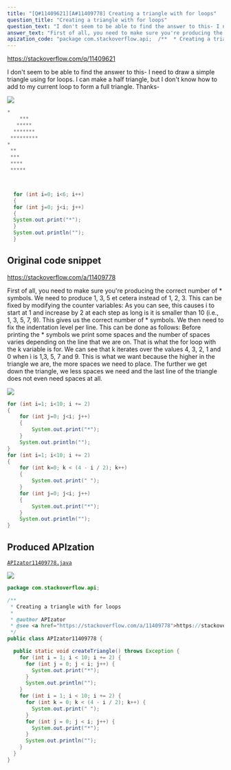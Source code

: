 ```yaml
---
title: "[Q#11409621][A#11409778] Creating a triangle with for loops"
question_title: "Creating a triangle with for loops"
question_text: "I don't seem to be able to find the answer to this- I need to draw a simple triangle using for loops. I can make a half triangle, but I don't know how to add to my current loop to form a full triangle. Thanks-"
answer_text: "First of all, you need to make sure you're producing the correct number of * symbols. We need to produce 1, 3, 5 et cetera instead of 1, 2, 3. This can be fixed by modifying the counter variables: As you can see, this causes i to start at 1 and increase by 2 at each step as long is it is smaller than 10 (i.e., 1, 3, 5, 7, 9). This gives us the correct number of * symbols. We then need to fix the indentation level per line. This can be done as follows: Before printing the * symbols we print some spaces and the number of spaces varies depending on the line that we are on. That is what the for loop with the k variable is for. We can see that k iterates over the values 4, 3, 2, 1 and 0 when ì is 1,3, 5, 7 and 9. This is what we want because the higher in the triangle we are, the more spaces we need to place. The further we get down the triangle, we less spaces we need and the last line of the triangle does not even need spaces at all."
apization_code: "package com.stackoverflow.api;  /**  * Creating a triangle with for loops  *  * @author APIzator  * @see <a href=\"https://stackoverflow.com/a/11409778\">https://stackoverflow.com/a/11409778</a>  */ public class APIzator11409778 {    public static void createTriangle() throws Exception {     for (int i = 1; i < 10; i += 2) {       for (int j = 0; j < i; j++) {         System.out.print(\"*\");       }       System.out.println(\"\");     }     for (int i = 1; i < 10; i += 2) {       for (int k = 0; k < (4 - i / 2); k++) {         System.out.print(\" \");       }       for (int j = 0; j < i; j++) {         System.out.print(\"*\");       }       System.out.println(\"\");     }   } }"
---
```


https://stackoverflow.com/q/11409621

I don&#x27;t seem to be able to find the answer to this-
I need to draw a simple triangle using for loops.
I can make a half triangle, but I don&#x27;t know how to add to my current loop to form a full triangle.
Thanks-


<div class="code-logo"><img src="/stackoverflow.png" /></div>

```java
*  
    ***
   *****
  *******
 *********
*
 **
 ***
 ****
 *****



  for (int i=0; i<6; i++)
  {
  for (int j=0; j<i; j++)
  {
  System.out.print("*");
  }
  System.out.println("");
  }
```


## Original code snippet

https://stackoverflow.com/a/11409778

First of all, you need to make sure you&#x27;re producing the correct number of * symbols. We need to produce 1, 3, 5 et cetera instead of 1, 2, 3. This can be fixed by modifying the counter variables:
As you can see, this causes i to start at 1 and increase by 2 at each step as long is it is smaller than 10 (i.e., 1, 3, 5, 7, 9). This gives us the correct number of * symbols. We then need to fix the indentation level per line. This can be done as follows:
Before printing the * symbols we print some spaces and the number of spaces varies depending on the line that we are on. That is what the for loop with the k variable is for. We can see that k iterates over the values 4, 3, 2, 1 and 0 when ì is 1,3, 5, 7 and 9. This is what we want because the higher in the triangle we are, the more spaces we need to place. The further we get down the triangle, we less spaces we need and the last line of the triangle does not even need spaces at all.

<div class="code-logo"><img src="/stackoverflow.png" /></div>

```java
for (int i=1; i<10; i += 2)
{
    for (int j=0; j<i; j++)
    {
        System.out.print("*");
    }
    System.out.println("");
}
for (int i=1; i<10; i += 2)
{
    for (int k=0; k < (4 - i / 2); k++)
    {
        System.out.print(" ");
    }
    for (int j=0; j<i; j++)
    {
        System.out.print("*");
    }
    System.out.println("");
}
```

## Produced APIzation

[`APIzator11409778.java`](https://github.com/blind-papers/apization-temp-data/raw/main/search/APIzator11409778.java)

<div class="code-logo"><img src="/apizator.png" /></div>

```java
package com.stackoverflow.api;

/**
 * Creating a triangle with for loops
 *
 * @author APIzator
 * @see <a href="https://stackoverflow.com/a/11409778">https://stackoverflow.com/a/11409778</a>
 */
public class APIzator11409778 {

  public static void createTriangle() throws Exception {
    for (int i = 1; i < 10; i += 2) {
      for (int j = 0; j < i; j++) {
        System.out.print("*");
      }
      System.out.println("");
    }
    for (int i = 1; i < 10; i += 2) {
      for (int k = 0; k < (4 - i / 2); k++) {
        System.out.print(" ");
      }
      for (int j = 0; j < i; j++) {
        System.out.print("*");
      }
      System.out.println("");
    }
  }
}

```
